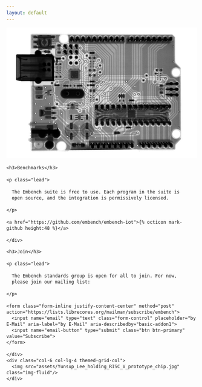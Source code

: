 ```yaml
---
layout: default
---
```


 <div class="container">

  <div class="row mb-3">
    <div class="col-6 col-lg-4 themed-grid-col">
      <img src="assets/arduino.jpg" class="img-fluid" />
    </div>
    <div class="col-12 col-sm-6 col-lg-8 themed-grid-col text-center">

    <h3>Benchmarks</h3>

    <p class="lead">

      The Embench suite is free to use. Each program in the suite is
      open source, and the integration is permissively licensed.

    </p>

    <a href="https://github.com/embench/embench-iot">{% octicon mark-github height:48 %}</a>

    </div>
  </div>

  <div class="row mb-3">
    <div class="col-12 col-sm-6 col-lg-8 themed-grid-col text-center">

    <h3>Join</h3>

    <p class="lead">

      The Embench standards group is open for all to join. For now,
      please join our mailing list:

    </p>

    <form class="form-inline justify-content-center" method="post" action="https://lists.librecores.org/mailman/subscribe/embench">
      <input name="email" type="text" class="form-control" placeholder="by E-Mail" aria-label="by E-Mail" aria-describedby="basic-addon1">
      <input name="email-button" type="submit" class="btn btn-primary" value="Subscribe">
    </form>

    </div>
    <div class="col-6 col-lg-4 themed-grid-col">
      <img src="assets/Yunsup_Lee_holding_RISC_V_prototype_chip.jpg" class="img-fluid"/>
    </div>
  </div>

</div>
